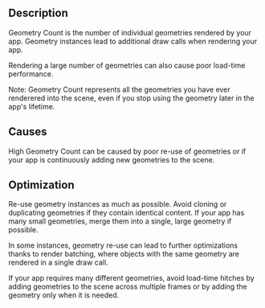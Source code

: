 ## Description
Geometry Count is the number of individual geometries rendered by your app. Geometry instances lead to additional draw calls when rendering your app. 

Rendering a large number of geometries can also cause poor load-time performance.

Note: Geometry Count represents all the geometries you have ever renderered into the scene, even if you stop using the geometry later in the app's lifetime.

## Causes
High Geometry Count can be caused by poor re-use of geometries or if your app is continuously adding new geometries to the scene.

## Optimization
Re-use geometry instances as much as possible. Avoid cloning or duplicating geometries if they contain identical content.
If your app has many small geometries, merge them into a single, large geometry if possible.

In some instances, geometry re-use can lead to further optimizations thanks to render batching, where objects with the same geometry are rendered in a single draw call.

If your app requires many different geometries, avoid load-time hitches by adding geometries to the scene across multiple frames or by adding the geometry only when it is needed.
